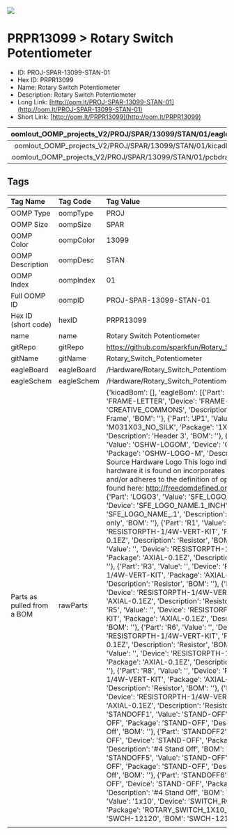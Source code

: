 


  
![][im]
# PRPR13099 > Rotary Switch Potentiometer

- ID: PROJ-SPAR-13099-STAN-01
- Hex ID: PRPR13099
- Name: Rotary Switch Potentiometer
- Description: Rotary Switch Potentiometer
- Long Link: [http://oom.lt/PROJ-SPAR-13099-STAN-01](http://oom.lt/PROJ-SPAR-13099-STAN-01)
- Short Link: [http://oom.lt/PRPR13099](http://oom.lt/PRPR13099)
  

|oomlout_OOMP_projects_V2/PROJ/SPAR/13099/STAN/01/eagleImage.png|oomlout_OOMP_projects_V2/PROJ/SPAR/13099/STAN/01/eagleSchemImage.png|oomlout_OOMP_projects_V2/PROJ/SPAR/13099/STAN/01/kicadPcb3dFront.png|oomlout_OOMP_projects_V2/PROJ/SPAR/13099/STAN/01/kicadPcb3dBack.png|
| :---: | :---: | :---: | :---: |
|oomlout_OOMP_projects_V2/PROJ/SPAR/13099/STAN/01/kicadPcb3d.png|oomlout_OOMP_projects_V2/PROJ/SPAR/13099/STAN/01/bomBack.png|oomlout_OOMP_projects_V2/PROJ/SPAR/13099/STAN/01/bomFront.png|oomlout_OOMP_projects_V2/PROJ/SPAR/13099/STAN/01/pcbdraw.svg|
|oomlout_OOMP_projects_V2/PROJ/SPAR/13099/STAN/01/pcbdrawBack.svg||||

## Tags
  

|Tag Name|Tag Code|Tag Value|
| :--- | :--- | :--- |
|OOMP Type|oompType|PROJ|
|OOMP Size|oompSize|SPAR|
|OOMP Color|oompColor|13099|
|OOMP Description|oompDesc|STAN|
|OOMP Index|oompIndex|01|
|Full OOMP ID|oompID|PROJ-SPAR-13099-STAN-01|
|Hex ID (short code)|hexID|PRPR13099|
|name|name|Rotary Switch Potentiometer|
|gitRepo|gitRepo|https://github.com/sparkfun/Rotary_Switch_Potentiometer|
|gitName|gitName|Rotary_Switch_Potentiometer|
|eagleBoard|eagleBoard|/Hardware/Rotary_Switch_Potentiometer.brd|
|eagleSchem|eagleSchem|/Hardware/Rotary_Switch_Potentiometer.sch|
|Parts as pulled from a BOM|rawParts|{'kicadBom': [], 'eagleBom': [{'Part': 'FRAME1', 'Value': 'FRAME-LETTER', 'Device': 'FRAME-LETTER', 'Package': 'CREATIVE_COMMONS', 'Description': 'Schematic Frame', 'BOM': ''}, {'Part': 'JP1', 'Value': '', 'Device': 'M031X03_NO_SILK', 'Package': '1X03_NO_SILK', 'Description': 'Header 3', 'BOM': ''}, {'Part': 'LOGO1', 'Value': 'OSHW-LOGOM', 'Device': 'OSHW-LOGOM', 'Package': 'OSHW-LOGO-M', 'Description': 'Open Source Hardware Logo This logo indicates the piece of hardware it is found on incorporates a OSHW license and/or adheres to the definition of open source hardware found here: http://freedomdefined.org/OSHW', 'BOM': ''}, {'Part': 'LOGO3', 'Value': 'SFE_LOGO_NAME.1_INCH', 'Device': 'SFE_LOGO_NAME.1_INCH', 'Package': 'SFE_LOGO_NAME_.1', 'Description': 'SFE Logo, name only', 'BOM': ''}, {'Part': 'R1', 'Value': '', 'Device': 'RESISTORPTH-1/4W-VERT-KIT', 'Package': 'AXIAL-0.1EZ', 'Description': 'Resistor', 'BOM': ''}, {'Part': 'R2', 'Value': '', 'Device': 'RESISTORPTH-1/4W-VERT-KIT', 'Package': 'AXIAL-0.1EZ', 'Description': 'Resistor', 'BOM': ''}, {'Part': 'R3', 'Value': '', 'Device': 'RESISTORPTH-1/4W-VERT-KIT', 'Package': 'AXIAL-0.1EZ', 'Description': 'Resistor', 'BOM': ''}, {'Part': 'R4', 'Value': '', 'Device': 'RESISTORPTH-1/4W-VERT-KIT', 'Package': 'AXIAL-0.1EZ', 'Description': 'Resistor', 'BOM': ''}, {'Part': 'R5', 'Value': '', 'Device': 'RESISTORPTH-1/4W-VERT-KIT', 'Package': 'AXIAL-0.1EZ', 'Description': 'Resistor', 'BOM': ''}, {'Part': 'R6', 'Value': '', 'Device': 'RESISTORPTH-1/4W-VERT-KIT', 'Package': 'AXIAL-0.1EZ', 'Description': 'Resistor', 'BOM': ''}, {'Part': 'R7', 'Value': '', 'Device': 'RESISTORPTH-1/4W-VERT-KIT', 'Package': 'AXIAL-0.1EZ', 'Description': 'Resistor', 'BOM': ''}, {'Part': 'R8', 'Value': '', 'Device': 'RESISTORPTH-1/4W-VERT-KIT', 'Package': 'AXIAL-0.1EZ', 'Description': 'Resistor', 'BOM': ''}, {'Part': 'R9', 'Value': '', 'Device': 'RESISTORPTH-1/4W-VERT-KIT', 'Package': 'AXIAL-0.1EZ', 'Description': 'Resistor', 'BOM': ''}, {'Part': 'STANDOFF1', 'Value': 'STAND-OFF', 'Device': 'STAND-OFF', 'Package': 'STAND-OFF', 'Description': '#4 Stand Off', 'BOM': ''}, {'Part': 'STANDOFF2', 'Value': 'STAND-OFF', 'Device': 'STAND-OFF', 'Package': 'STAND-OFF', 'Description': '#4 Stand Off', 'BOM': ''}, {'Part': 'STANDOFF5', 'Value': 'STAND-OFF', 'Device': 'STAND-OFF', 'Package': 'STAND-OFF', 'Description': '#4 Stand Off', 'BOM': ''}, {'Part': 'STANDOFF6', 'Value': 'STAND-OFF', 'Device': 'STAND-OFF', 'Package': 'STAND-OFF', 'Description': '#4 Stand Off', 'BOM': ''}, {'Part': 'SW1', 'Value': '1x10', 'Device': 'SWITCH_ROTARY_1X10KIT', 'Package': 'ROTARY_SWITCH_1X10_KIT', 'Description': 'SWCH-12120', 'BOM': 'SWCH-12120'}]}|
||||



[im]: PROJ/SPAR/13099/STAN/01/kicadPcb3d_450.png

